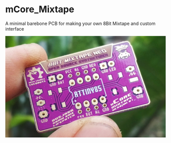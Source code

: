 # mCore_Mixtape
A minimal barebone PCB for making your own 8Bit Mixtape and custom interface

![](mCore_photo_closeup.jpg)


